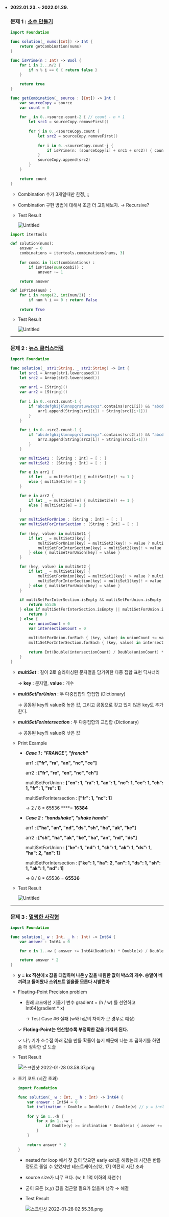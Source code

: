 - **2022.01.23. ~ 2022.01.29.**
    
    ### 문제 1 : [소수 만들기](https://programmers.co.kr/learn/courses/30/lessons/12977)
    
    ***<Swift>*** 
    
    ```swift
    import Foundation
    
    func solution(_ nums:[Int]) -> Int { 
        return getCombination(nums)
    }
    
    func isPrime(n : Int) -> Bool {
        for i in 2...n/2 { 
            if n % i == 0 { return false } 
        }
        
        return true
    }
    
    func getCombination(_ source : [Int]) -> Int {
        var sourceCopy = source
        var count = 0
        
        for _ in 0..<source.count-2 { // count - n + 1
            let src1 = sourceCopy.removeFirst()
            
            for j in 0..<sourceCopy.count {
                let src2 = sourceCopy.removeFirst()
                
                for i in 0..<sourceCopy.count-j {                
                    if isPrime(n: (sourceCopy[i] + src1 + src2)) { count += 1 }
                }
                sourceCopy.append(src2)
            }
        }
        
        return count
    }
    ```
    
    - Combination 수가 3개일때만 한정,,;;
    - Combination 구현 방법에 대해서 조금 더 고민해보자. → Recursive?
    - Test Result
        
        ![Untitled](parkgyurim%20d2376/Untitled%203.png)
        
    
    ***<Python>***
    
    ```python
    import itertools
    
    def solution(nums):
        answer = 0
        combinations = itertools.combinations(nums, 3)
        
        for combi in list(combinations) :
            if isPrime(sum(combi)) : 
                answer += 1
    
        return answer
    
    def isPrime(num) :
        for i in range(2, int(num/2)) :
            if num % i == 0 : return False 
        
        return True
    ```
    
    - Test Result
        
        ![Untitled](parkgyurim%20d2376/Untitled%204.png)
        
    
    ---
    
    ### 문제 2 : **[뉴스 클러스터링](https://programmers.co.kr/learn/courses/30/lessons/17677?language=swift)**
    
    ***<Swift>***
    
    ```swift
    import Foundation
    
    func solution(_ str1:String, _ str2:String) -> Int {
        let src1 = Array(str1.lowercased())
        let src2 = Array(str2.lowercased())
        
        var arr1 = [String]()
        var arr2 = [String]()
        
        for i in 0..<src1.count-1 {
            if "abcdefghijklmnopqrstuvwzxyz".contains(src1[i]) && "abcdefghijklmnopqrstuvwzxyz".contains(src1[i + 1]) {
                arr1.append(String(src1[i]) + String(src1[i+1]))
            }
        }
        
        for i in 0..<src2.count-1 {
            if "abcdefghijklmnopqrstuvwzxyz".contains(src2[i]) && "abcdefghijklmnopqrstuvwzxyz".contains(src2[i + 1]) {
                arr2.append(String(src2[i]) + String(src2[i+1]))
            }
        }
    
        var multiSet1 : [String : Int] = [ : ]
        var multiSet2 : [String : Int] = [ : ]
    
        for e in arr1 {
            if let _ = multiSet1[e] { multiSet1[e]! += 1 }
            else { multiSet1[e] = 1 }
        }
    
        for e in arr2 {
            if let _ = multiSet2[e] { multiSet2[e]! += 1 }
            else { multiSet2[e] = 1 }
        }
        
        var multiSetForUnion : [String : Int] = [ : ]
        var multiSetForInterSection : [String : Int] = [ : ]
        
        for (key, value) in multiSet1 {
            if let _ = multiSet2[key] {
                multiSetForUnion[key] = multiSet2[key]! > value ? multiSet2[key]! : value
                multiSetForInterSection[key] = multiSet2[key]! > value ? value : multiSet2[key]!
            } else { multiSetForUnion[key] = value }
        }
    
        for (key, value) in multiSet2 {
            if let _ = multiSet1[key] {
                multiSetForUnion[key] = multiSet1[key]! > value ? multiSet1[key]! : value
                multiSetForInterSection[key] = multiSet1[key]! > value ? value : multiSet1[key]!
            } else { multiSetForUnion[key] = value }
        }
        
        if multiSetForInterSection.isEmpty && multiSetForUnion.isEmpty {
            return 65536
        } else if multiSetForInterSection.isEmpty || multiSetForUnion.isEmpty {
            return 0
        } else {
            var unionCount = 0
            var intersectionCount = 0
            
            multiSetForUnion.forEach { (key, value) in unionCount += value }
            multiSetForInterSection.forEach { (key, value) in intersectionCount += value }
            
            return Int(Double(intersectionCount) / Double(unionCount) * 65536)
        }
    }
    ```
    
    - ***multiSet*** : 길이 2로 슬라이싱된 문자열을 담기위한 다중 집합 표현 딕셔너리
        
        → **key** : 문자열, **value** : 개수
        
    - ***multiSetForUnion*** : 두 다중집합의 합집합 (Dictionary)
        
        → 공동된 key의 value중 높은 값, 그리고 공동으로 갖고 있지 않은 key도 추가한다.
        
    - ***multiSetForIntersection*** : 두 다중집합의 교집합 (Dictionary)
        
        → 공동된 key의 value중 낮은 값
        
    - Print Example
        - ***Case 1 : "FRANCE", "french"***
            
            arr1 : **["fr", "ra", "an", "nc", "ce"]**
            
            arr2 : **["fr", "re", "en", "nc", "ch"]**
            
            multiSetForUnion : **["en": 1, "ra": 1, "an": 1, "nc": 1, "ce": 1, "ch": 1, "fr": 1, "re": 1]**
            
            multiSetForIntersection : **["fr": 1, "nc": 1]**
            
            → 2 / 8 * 65536 ****= **16384**
            
        
        - *C**ase 2 : "handshake", "shake hands"***
            
            arr1 : **["ha", "an", "nd", "ds", "sh", "ha", "ak", "ke"]**
            
            arr2 : **["sh", "ha", "ak", "ke", "ha", "an", "nd", "ds"]**
            
            multiSetForUnion : **["ke": 1, "nd": 1, "sh": 1, "ak": 1, "ds": 1, "ha": 2, "an": 1]**
            
            multiSetForIntersection : **["ke": 1, "ha": 2, "an": 1, "ds": 1, "sh": 1, "ak": 1, "nd": 1]**
            
            → 8 / 8 * 65536 = **65536**
            
    - Test Result
        
        ![Untitled](parkgyurim%20d2376/Untitled%205.png)
        
    
    ---
    
    ### 문제 3 : [멀쩡한 사각형](https://programmers.co.kr/learn/courses/30/lessons/62048)
    
    ```swift
    import Foundation
    
    func solution(_ w : Int, _ h : Int) -> Int64 {
        var answer : Int64 = 0
    
        for x in 1..<w { answer += Int64(Double(h) * Double(x) / Double(w)) }
    
        return answer * 2
    }
    ```
    
    - **y = kx 직선에 x 값을 대입하며 나온 y 값을 내림한 값이 박스의 개수. 승열이 베끼려고 들어왔나  스위프트 읽을줄 모른다 시발련아**
    - Floating-Point Precision problem
        - 원래 코드에선 기울기 변수 gradient = (h / w) 를 선언하고 Int64(gradient * x)
            
            → Test Case #6 실패 (w와 h값의 차이가 큰 경우로 예상)
            
        
        ✓ **Floting-Point는 연산할수록 부정확한 값을 가지게 된다.**
        
        ✓ 나누기가 소수점 아래 값을 만들 확률이 높기 때문에 나눈 후 곱하기를 하면 좀 더 정확한 값 도출
        
    - Test Result
        
        ![스크린샷 2022-01-28 03.58.37.png](parkgyurim%20d2376/%E1%84%89%E1%85%B3%E1%84%8F%E1%85%B3%E1%84%85%E1%85%B5%E1%86%AB%E1%84%89%E1%85%A3%E1%86%BA_2022-01-28_03.58.37.png)
        
    - 초기 코드 (시간 초과)
        
        ```swift
        import Foundation
        
        func solution(_ w : Int, _ h : Int) -> Int64 {
            var answer : Int64 = 0
            let inclination : Double = Double(h) / Double(w) // y = inclination * x
            
            for y in 1..<h {
                for x in 1..<w {
                    if Double(y) >= inclination * Double(x) { answer += 1 }
                }
            }
            
            return answer * 2
        }
        ```
        
        - nested for loop 에서 첫 값이 맞으면 early exit을 해봤는데 시간은 반틈정도로 줄일 수 있었지만 테스트케이스[12, 17] 여전히 시간 초과
        - source size가 너무 크다. (w, h 1억 이하의 자연수)
        - 굳이 모든 (x,y) 값을 접근할 필요가 없을까 생각 → 해결
        - Test Result
            
            ![스크린샷 2022-01-28 02.55.36.png](parkgyurim%20d2376/%E1%84%89%E1%85%B3%E1%84%8F%E1%85%B3%E1%84%85%E1%85%B5%E1%86%AB%E1%84%89%E1%85%A3%E1%86%BA_2022-01-28_02.55.36.png)


